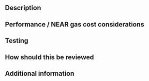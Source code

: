 <!--
Thanks for submitting a pull request! Here are some helpful tips:

* Always create branches on and target the `develop` branch.
* Run all the tests locally and ensure that they are passing.
* Run `make format` to ensure that the code is formatted.
* Run `make check` to ensure that all checks passed successfully.
* Small commits and contributions that attempt one single goal is preferable.
* If the idea changes or adds anything functional which will affect users, an 
AIP discussion is required first on the Aurora forum: 
https://forum.aurora.dev/discussions/AIPs%20(Aurora%20Improvement%20Proposals).
* Avoid breaking the public API (namely in engine/src/lib.rs) unless required.
* If your PR is a WIP, ensure that you enable "draft" mode.
* Your first PRs won't use the CI automatically unless a maintainer starts.
If this is not your first PR, please do NOT abuse the CI resources.

Checklist:
- [ ] I have performed a self-review of my code
- [ ] I have documented my code, particularly in the hard-to-understand areas
- [ ] I have made corresponding changes to the documentation
- [ ] I have added tests to prove my fix or new feature is effective and works
- [ ] Any dependent changes have been merged
- [ ] The PR is targeting the `develop` branch and not `master`
- [ ] I have pre-squashed my commits into a single commit and rebased.
-->

## Description

<!-- 
Provide a general summary of your changes. A clear overview along with an 
in-depth explanation is beneficial.

If this PR closes any issues, be sure to add "closes #<number>" somewhere.
-->

## Performance / NEAR gas cost considerations

<!--
Performance regressions are not ideal, though we welcome performance 
improvements. Any PR must be completely mindful of any gas cost increases. The 
CI will fail if the gas costs change at all. Do update these tests to 
accommodate for the new gas changes. It is good to explain 
this change, if necessary.
-->

## Testing

<!--
Please describe the tests that you ran to verify your changes.
-->

## How should this be reviewed

<!--
Include any recommendations of areas to be careful of to ensure that the 
reviewers use extra attention.
-->

## Additional information

<!--
Include any additional information which you think should be in this PR, such
as prior arts, future extensions, unresolved problems, or a TODO list which 
should be followed up.
-->
